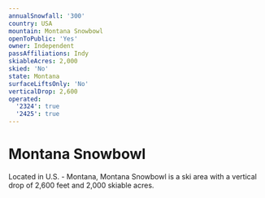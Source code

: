 ```yaml
---
annualSnowfall: '300'
country: USA
mountain: Montana Snowbowl
openToPublic: 'Yes'
owner: Independent
passAffiliations: Indy
skiableAcres: 2,000
skied: 'No'
state: Montana
surfaceLiftsOnly: 'No'
verticalDrop: 2,600
operated:
  '2324': true
  '2425': true
---
```



# Montana Snowbowl

Located in U.S. - Montana, Montana Snowbowl is a ski area with a vertical drop of 2,600 feet and 2,000 skiable acres.
